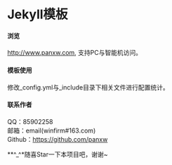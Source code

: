 Jekyll模板
================

#### 浏览
http://www.panxw.com, 支持PC与智能机访问。  

#### 模板使用
修改_config.yml与_include目录下相关文件进行配置统计。  

#### 联系作者
QQ：85902258  
邮箱：email(winfirm#163.com)  
Github：https://github.com/panxw  

**^_^*随喜Star一下本项目吧，谢谢~  
